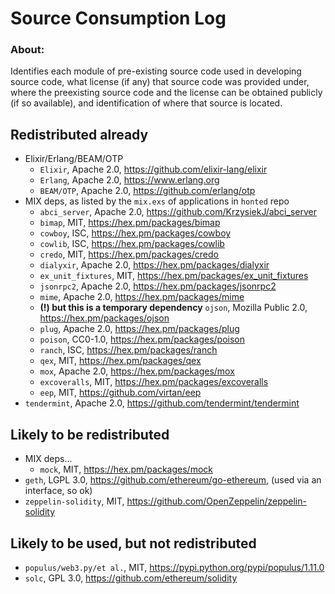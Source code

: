 # Source Consumption Log

### About:

Identifies each module of pre-existing source code used in developing source code, what license (if any) that source code was provided under, where the preexisting source code and the license can be obtained publicly (if so available), and identification of where that source is located.

## Redistributed already

* Elixir/Erlang/BEAM/OTP
  * `Elixir`, Apache 2.0, https://github.com/elixir-lang/elixir
  * `Erlang`, Apache 2.0, https://www.erlang.org
  * `BEAM/OTP`, Apache 2.0, https://github.com/erlang/otp
* MIX deps, as listed by the `mix.exs` of applications in `honted` repo
  * `abci_server`, Apache 2.0, https://github.com/KrzysiekJ/abci_server
  * `bimap`, MIT, https://hex.pm/packages/bimap
  * `cowboy`, ISC, https://hex.pm/packages/cowboy
  * `cowlib`, ISC, https://hex.pm/packages/cowlib
  * `credo`, MIT, https://hex.pm/packages/credo
  * `dialyxir`, Apache 2.0, https://hex.pm/packages/dialyxir
  * `ex_unit_fixtures`, MIT, https://hex.pm/packages/ex_unit_fixtures
  * `jsonrpc2`, Apache 2.0, https://hex.pm/packages/jsonrpc2
  * `mime`, Apache 2.0, https://hex.pm/packages/mime
  * **(!) but this is a temporary dependency** `ojson`, Mozilla Public 2.0, https://hex.pm/packages/ojson
  * `plug`, Apache 2.0, https://hex.pm/packages/plug
  * `poison`, CC0-1.0, https://hex.pm/packages/poison
  * `ranch`, ISC, https://hex.pm/packages/ranch
  * `qex`, MIT, https://hex.pm/packages/qex
  * `mox`, Apache 2.0, https://hex.pm/packages/mox
  * `excoveralls`, MIT, https://hex.pm/packages/excoveralls
  * `eep`, MIT, https://github.com/virtan/eep
* `tendermint`, Apache 2.0, https://github.com/tendermint/tendermint

## Likely to be redistributed

* MIX deps...
  * `mock`, MIT, https://hex.pm/packages/mock
* `geth`, LGPL 3.0, https://github.com/ethereum/go-ethereum, (used via an interface, so ok)
* `zeppelin-solidity`, MIT, https://github.com/OpenZeppelin/zeppelin-solidity

## Likely to be used, but not redistributed

* `populus/web3.py/et al.`, MIT, https://pypi.python.org/pypi/populus/1.11.0
* `solc`, GPL 3.0, https://github.com/ethereum/solidity
